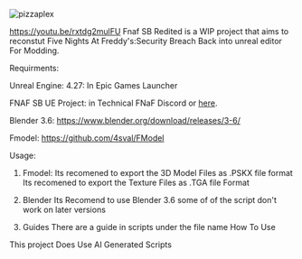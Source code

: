 ![pizzaplex](https://github.com/user-attachments/assets/6ee68292-5f1e-4927-9a76-7deb4b987f10)


https://youtu.be/rxtdg2mulFU
Fnaf SB Redited is a WIP project that aims to reconstut Five Nights At Freddy's:Security Breach Back into unreal editor For Modding.

Requirments:

Unreal Engine: 4.27: In Epic Games Launcher

FNAF SB UE Project: in Technical FNaF Discord or [here](https://drive.google.com/file/d/1Rbuq7bDuqWt1FHJhbqcTbPY6m9Hm1PSO/view).

Blender 3.6: https://www.blender.org/download/releases/3-6/

Fmodel: https://github.com/4sval/FModel

Usage:
1. Fmodel:
Its recomened to export the 3D Model Files as .PSKX file format
Its recomened to export the Texture Files as .TGA file Format

2. Blender
Its Recomend to use Blender 3.6 some of of the script don't work on later versions


3. Guides
There are a guide in scripts under the file name How To Use


This project Does Use AI Generated Scripts

